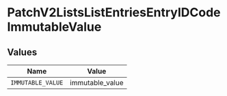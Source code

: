 # PatchV2ListsListEntriesEntryIDCodeImmutableValue


## Values

| Name              | Value             |
| ----------------- | ----------------- |
| `IMMUTABLE_VALUE` | immutable_value   |